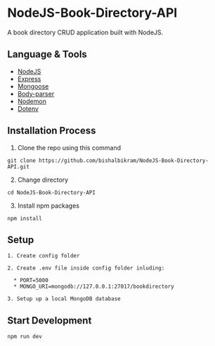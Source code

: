 # NodeJS-Book-Directory-API
A book directory CRUD application built with NodeJS.

## Language & Tools
- [NodeJS](https://nodejs.org/en/)
- [Express](https://expressjs.com/)
- [Mongoose](https://mongoosejs.com/)
- [Body-parser](https://www.npmjs.com/package/body-parser)
- [Nodemon](https://www.npmjs.com/package/nodemon)
- [Dotenv](https://www.npmjs.com/package/dotenv) 

## Installation Process
1. Clone the repo using this command
  ```
  git clone https://github.com/bishalbikram/NodeJS-Book-Directory-API.git
  ```
    
2. Change directory
  ```
  cd NodeJS-Book-Directory-API
  ```
    
3. Install npm packages
  ```
  npm install 
  ```
    
## Setup
```
1. Create config folder

2. Create .env file inside config folder inluding: 

  * PORT=5000
  * MONGO_URI=mongodb://127.0.0.1:27017/bookdirectory
  
3. Setup up a local MongoDB database  
```
## Start Development
```
npm run dev
```
